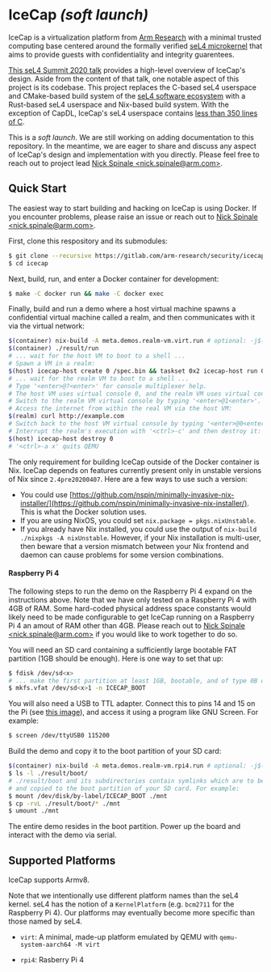# IceCap _(soft launch)_

IceCap is a virtualization platform from [Arm
Research](https://developer.arm.com/solutions/research/research-publications)
with a minimal trusted computing base centered around the formally verified
[seL4 microkernel](https://sel4.systems/) that aims to provide guests with
confidentiality and integrity guarentees.

[This seL4 Summit 2020 talk](https://nickspinale.com/talks/sel4-summit-2020.html)
provides a high-level overview of IceCap's design. Aside from the content of
that talk, one notable aspect of this project is its codebase. This project
replaces the C-based seL4 userspace and CMake-based build system of the [seL4
software ecosystem](https://github.com/seL4) with a Rust-based seL4 userspace
and Nix-based build system. With the exception of CapDL, IceCap's seL4 userspace
contains [less than 350 lines of C](./src/c/icecap-runtime).

This is a _soft launch_. We are still working on adding documentation to this
repository.  In the meantime, we are eager to share and discuss any aspect of
IceCap's design and implementation with you directly. Please feel free to reach
out to project lead [Nick Spinale &lt;nick.spinale@arm.com&gt;](mailto:nick.spinale@arm.com).


## Quick Start

The easiest way to start building and hacking on IceCap is using Docker. If you
encounter problems, please raise an issue or reach out to [Nick Spinale
&lt;nick.spinale@arm.com&gt;](mailto:nick.spinale@arm.com).

First, clone this respository and its submodules:

```bash
$ git clone --recursive https://gitlab.com/arm-research/security/icecap/icecap
$ cd icecap
```

Next, build, run, and enter a Docker container for development:

```bash
$ make -C docker run && make -C docker exec
```

Finally, build and run a demo where a host virtual machine spawns a confidential
virtual machine called a realm, and then communicates with it via the virtual
network:

```bash
$(container) nix-build -A meta.demos.realm-vm.virt.run # optional: -j$(nproc)
$(container) ./result/run
# ... wait for the host VM to boot to a shell ...
# Spawn a VM in a realm:
$(host) icecap-host create 0 /spec.bin && taskset 0x2 icecap-host run 0 0
# ... wait for the realm VM to boot to a shell ...
# Type '<enter>@?<enter>' for console multiplexer help.
# The host VM uses virtual console 0, and the realm VM uses virtual console 1.
# Switch to the realm VM virtual console by typing '<enter>@1<enter>'.
# Access the internet from within the real VM via the host VM:
$(realm) curl http://example.com
# Switch back to the host VM virtual console by typing '<enter>@0<enter>'.
# Interrupt the realm's execution with '<ctrl>-c' and then destroy it:
$(host) icecap-host destroy 0
# '<ctrl>-a x' quits QEMU
```

The only requirement for building IceCap outside of the Docker container is Nix.
IceCap depends on features currently present only in unstable versions of Nix
since `2.4pre20200407`.  Here are a few ways to use such a version:

- You could use
  [https://github.com/nspin/minimally-invasive-nix-installer/](https://github.com/nspin/minimally-invasive-nix-installer/).
  This is what the Docker solution uses.
- If you are using NixOS, you could set `nix.package = pkgs.nixUnstable`.
- If you already have Nix installed, you could use the output of `nix-build
  ./nixpkgs -A nixUnstable`. However, if your Nix installation is multi-user,
  then beware that a version mismatch between your Nix frontend and daemon can
  cause problems for some version combinations.

#### Raspberry Pi 4

The following steps to run the demo on the Raspberry Pi 4 expand on the
instructions above.  Note that we have only tested on a Raspberry Pi 4 with 4GB
of RAM. Some hard-coded physical address space constants would likely need to be
made configurable to get IceCap running on a Raspberry Pi 4 an amout of RAM
other than 4GB.  Please reach out to [Nick Spinale
&lt;nick.spinale@arm.com&gt;](mailto:nick.spinale@arm.com) if you would like to
work together to do so.

You will need an SD card containing a sufficiently large bootable FAT partition
(1GB should be enough).  Here is one way to set that up:

```bash
$ fdisk /dev/sd<x>
# ... make the first partition at least 1GB, bootable, and of type 0B or 0C (FAT32) ...
$ mkfs.vfat /dev/sd<x>1 -n ICECAP_BOOT
```

You will also need a USB to TTL adapter. Connect this to pins 14 and 15 on the
Pi (see [this image](docs/images/raspberry-pi-4-uart.jpg)), and access it using
a program like GNU Screen. For example:

```bash
$ screen /dev/ttyUSB0 115200
```

Build the demo and copy it to the boot partition of your SD card:

```bash
$(container) nix-build -A meta.demos.realm-vm.rpi4.run # optional: -j$(nproc)
$ ls -l ./result/boot/
# ./result/boot and its subdirectories contain symlinks which are to be resolved
# and copied to the boot partition of your SD card. For example:
$ mount /dev/disk/by-label/ICECAP_BOOT ./mnt
$ cp -rvL ./result/boot/* ./mnt
$ umount ./mnt
```

The entire demo resides in the boot partition. Power up the board and interact
with the demo via serial.

## Supported Platforms

IceCap supports Armv8.

Note that we intentionally use different platform names than the seL4 kernel.
seL4 has the notion of a `KernelPlatform` (e.g. `bcm2711` for the Raspberry Pi
4). Our platforms may eventually become more specific than those named by seL4.

- `virt`: A minimal, made-up platform emulated by QEMU with `qemu-system-aarch64 -M virt`

- `rpi4`: Rasberry Pi 4
